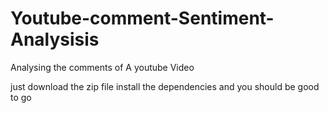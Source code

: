 # Youtube-comment-Sentiment-Analysisis
Analysing the comments of A youtube Video


just download the zip file install the dependencies and you should be good to go
